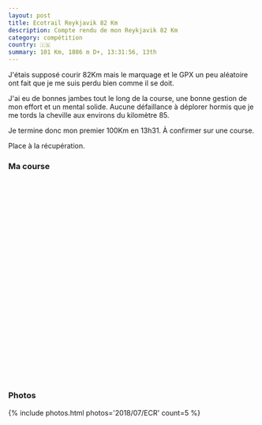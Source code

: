 ```yaml
---
layout: post
title: Ecotrail Reykjavik 82 Km
description: Compte rendu de mon Reykjavik 82 Km
category: compétition
country: 🇮🇸
summary: 101 Km, 1886 m D+, 13:31:56, 13th
---
```


J'étais supposé courir 82Km mais le marquage et le GPX un peu aléatoire ont fait
que je me suis perdu bien comme il se doit.

J'ai eu de bonnes jambes tout le long de la course, une bonne gestion de mon
effort et un mental solide. Aucune défaillance à déplorer hormis que je me tords
la cheville aux environs du kilomètre 85.

Je termine donc mon premier 100Km en 13h31. À confirmer sur une course.

Place à la récupération.

### Ma course

<iframe
  height='405'
  width='100%'
  frameborder='0'
  allowtransparency='true'
  scrolling='no'
  data-src='https://www.strava.com/activities/1685950333/embed/35e0011cd9a7ddf3f40b16d636a67a45eee7dad6'
  onload='lzld(this)'>
</iframe>

### Photos

{% include photos.html photos='2018/07/ECR' count=5 %}

<!--
vim:spell spelllang=fr
-->
